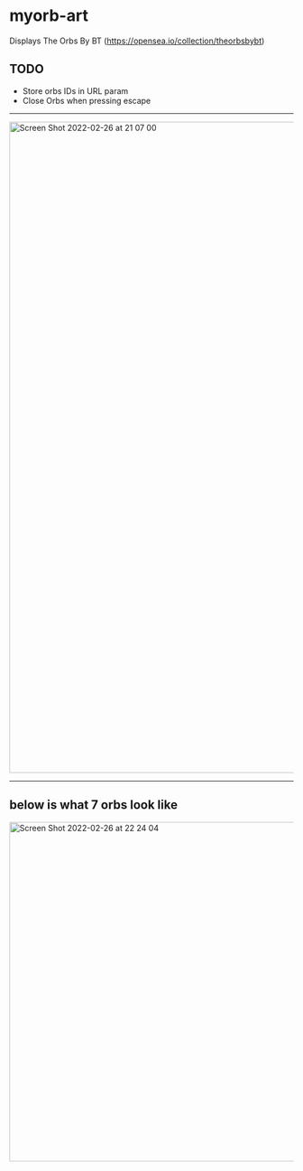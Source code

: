 # myorb-art
Displays The Orbs By BT (https://opensea.io/collection/theorbsbybt)

## TODO
 - Store orbs IDs in URL param
 - Close Orbs when pressing escape

---

<img width="1153" alt="Screen Shot 2022-02-26 at 21 07 00" src="https://user-images.githubusercontent.com/3918958/155857716-6470d472-230f-41ea-a83c-abf4c861e956.png">

---
## below is what 7 orbs look like

<img width="601" alt="Screen Shot 2022-02-26 at 22 24 04" src="https://user-images.githubusercontent.com/3918958/155859596-9275a1c3-0e65-47c3-b7ec-dd52f4fccdee.png">
